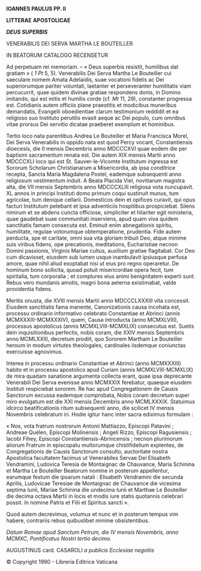 **IOANNES PAULUS PP. II**

**LITTERAE** **APOSTOLICAE**

***DEUS SUPERBIS***

VENERABILIS DEI SERVA MARTHA LE BOUTEILLER

IN BEATORUM CATALOGO RECENSETUR

Ad perpetuam rei memoriam. – « Deus superbis resistit, humilibus dat gratiam » ( *1 Pt* 5, 5). Venerabilis Dei Serva Martha Le Bouteiller cui saeculare nomem Amata Adelaidis, suae vocationi fidelis ac Dei superiorumque pariter voluntati, laetanter et perseveranter humilitatis viam percucurrit, quae quidem divinae gratiae respondens donis, in Domino imitando, qui est mitis et humilis corde (cf. *Mt* 11, 29), constanter progressa est. Cotidianis autem officiis plane praestitis et modicibus muneribus demandatis, Evangelii oboedientiae clarum testimonium reddidit et ea religioso suo Instituto perutilis evasit aeque ac Dei populo, cum omnibus vitae prorsus Dei servitio dicatae praeberet exemplum et hominibus.

Tertio loco nata parentibus Andrea Le Bouteiller et Maria Francisca Morel, Dei Serva Venerabilis in oppido nata est quod Percy vocant, Constantiensis dioecesis, die II mensis Decembris anno MDCCCXVI quae eodem die per baptismi sacramentum renata est. Die autem XIX mensis Martii anno MDCCCXLI loco qui est St. Sauver-le-Vicomte Institutum ingressa est Sororum Scholarum Christianarum a Misericordia, ab ipsa conditrice recepta, Sancta Maria Magdalena Postel, eademque subsequenti anno religiosum vestimentum induit. A Beata Placida Viel, novitiarum magistra alta, die VII mensis Septembris anno MDCCCXLIII religiosa vota nuncupavit. XL annos in principi Instituti domo primum coqui sustinuit munus, tum agricolae, tum denique cellarii. Domesticos dein et opifices curavit, qui opus facturi Institutum petebant et ipsa adventiciis hospitibus prospiciebat. Silens nimirum et se abdens cuncta officiose, simpliciter et hilariter egit ministeria, quae gaudebat suae communitati inserviens, apud quam viva quidem sanctitatis famam consecuta est. Eminuit enim abnegationis spiritu, humilitate, regulae votorumque obtemperatione, prudentia. Fide autem perducta, spe et caritate, omni sua vita gloriam tribuit Deo, atque minime suis viribus fidens, ope precationis, meditations, Eucharistiae necnon Domini passionis, Virginis Mariae cultus, auxilium gratiae flagitabat. Cor Deo cum dicavisset, eiusdem sub lumen usque inambulavit ipsiusque perfusa amore, quae nihil aliud exoptabat nisi ut eius pro regno operaretur. De hominum bono sollicita, quoad potuit misericordiae opera fecit, tum spiritalia, tum corporalia ; et complures eius animi benignitatem experti sunt. Rebus vero mundanis amotis, magni bona aeterna existimabat, valde providentia fidens.

Meritis onusta, die XVIII mensis Martii anno MDCCCLXXXIII vita concessit. Eiusdem sanctitatis fama manente, Canonizationis causa incohata est, processu ordinario informativo celebrato Constantiae et Abrinci (annis MCMXXXIII-MCMXXXIV), quem, Causa introducta (anno MCMXLVIII), processus apostolicus (annis MCMXLVIII-MCMXLIX) consecutus est. Suetis dein inquisitionibus perfectis, nobis coram, die XXIV mensis Septembris anno MCMLXXIII, decretum prodiit, quo Sororem Martham Le Bouteiller heroum in modum virtutes theologales, cardinales iisdemque coniunctas exercuisse agnovimus.

Interea in processu ordinario Constantiae et Abrinci (anno MCMXXXIII) habito et in processu apostolico apud Curiam (annis MCMXLVIII-MCMXLIX) de mira quadam sanatione argumenta collecta erant, quae ipsa deprecante Venerabili Dei Serva evenisse anno MCMXXIX ferebatur, quaeque eiusdem Instituti respiciebat sororem. Re hac apud Congregationem de Causis Sanctorum excussa eademque comprobata, Nobis coram decretum super miro evulgatum est die XXI mensis Decembris anno MCMLXXXIX. Statuimus idcirco beatificationis ritum subsequenti anno, die scilicet IV mensis Novembris celebratum iri. Hodie igitur hanc inter sacra ediximus formulam :

« Nos, vota fratrum nostrorum Antonii Mattiazzo, Episcopi Patavini ; Andreae Quélen, Episcopi Molinensis ; Angeli Rizzo, Episcopi Ragusiensis ; Iacobi Fihey, Episcopi Constantiensis-Abrincensis ; necnon plurimorum aliorum Fratrum in episcopatu multorumque chistifidelium explentes, de Congregationis de Causis Sanctorum consulto, auctoritate nostra Apostolica facultatem facimus ut Venerabiles Servae Dei Elisabeth Vendramini, Ludovica Teresia de Montaignac de Chauvance, Maria Schinina et Martha Le Bouteiller Beatorum nomine in posterum appellentur, earumque festum die ipsarum natali : Elisabeth Vendramini die secunda Aprilis, Ludovicae Teresiae de Montaignac de Chauvance die vicesima septima Iunii, Mariae Schinina die undecima Iunii et Marthae Le Bouteiller die decima octava Martii in locis et modis iure statis quotannis celebrari possit. In nomine Patris et Filii et Spiritus sancti ».

Quod autem decrevimus, volumus et nunc et in posterum tempus vim habere, contrariis rebus quibuslibet minime obsistentibus.

*Datum Romae apud Sanctum Petrum, die IV mensis Novembris, anno MCMXC, Pontificatus Nostri tertio decimo.*

AUGUSTINUS card. CASAROLI *a publicis Ecclesiae negotiis*

© Copyright 1990 - Libreria Editrice Vaticana